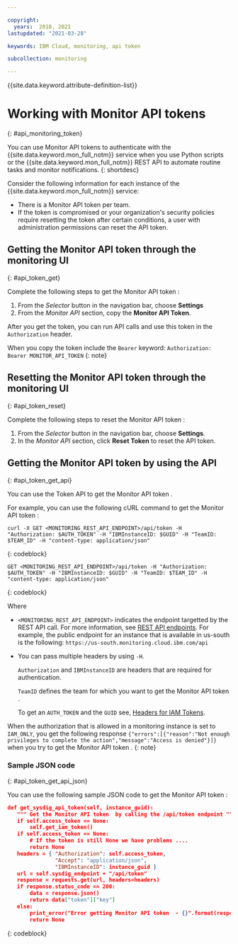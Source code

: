 ```yaml
---

copyright:
  years:  2018, 2021
lastupdated: "2021-03-28"

keywords: IBM Cloud, monitoring, api token

subcollection: monitoring

---
```


{{site.data.keyword.attribute-definition-list}}


# Working with Monitor API tokens
{: #api_monitoring_token}

You can use Monitor API tokens to authenticate with the {{site.data.keyword.mon_full_notm}} service when you use Python scripts or the {{site.data.keyword.mon_full_notm}} REST API to automate routine tasks and monitor notifications. 
{: shortdesc}

Consider the following information for each instance of the {{site.data.keyword.mon_full_notm}} service:

* There is a Monitor API token per team.
* If the token is compromised or your organization's security policies require resetting the token after certain conditions, a user with administration permissions can reset the API token.


## Getting the Monitor API token through the monitoring UI
{: #api_token_get}

Complete the following steps to get the Monitor API token :

1. From the *Selector* button in the navigation bar, choose **Settings**
2. From the *Monitor API* section, copy the **Monitor API Token**.

After you get the token, you can run API calls and use this token in the `Authorization` header. 

When you copy the token include the `Bearer` keyword: `Authorization: Bearer MONITOR_API_TOKEN`
{: note}


## Resetting the Monitor API token through the monitoring UI
{: #api_token_reset}

Complete the following steps to reset the Monitor API token :

1. From the *Selector* button in the navigation bar, choose **Settings**.
2. In the *Monitor API* section, click **Reset Token** to reset the API token.



## Getting the Monitor API token by using the API
{: #api_token_get_api}

You can use the Token API to get the Monitor API token .

For example, you can use the following cURL command to get the Monitor API token :

```shell
curl -X GET <MONITORING_REST_API_ENDPOINT>/api/token -H "Authorization: $AUTH_TOKEN" -H "IBMInstanceID: $GUID" -H "TeamID: $TEAM_ID" -H "content-type: application/json"
```
{: codeblock}


```text
GET <MONITORING_REST_API_ENDPOINT>/api/token -H "Authorization: $AUTH_TOKEN" -H "IBMInstanceID: $GUID" -H "TeamID: $TEAM_ID" -H "content-type: application/json"
```
{: codeblock}

Where 

* `<MONITORING_REST_API_ENDPOINT>` indicates the endpoint targetted by the REST API call. For more information, see [REST API endpoints](/docs/monitoring?topic=monitoring-endpoints#endpoints_rest_api). For example, the public endpoint for an instance that is available in us-south is the following: `https://us-south.monitoring.cloud.ibm.com/api`

* You can pass multiple headers by using `-H`. 

    `Authorization` and `IBMInstanceID` are headers that are required for authentication. 

    `TeamID` defines the team for which you want to get the Monitor API token .
    
    To get an `AUTH_TOKEN` and the `GUID` see, [Headers for IAM Tokens](/docs/monitoring?topic=monitoring-mon-curl#mon-curl-headers-iam).


When the authorization that is allowed in a monitoring instance is set to `IAM_ONLY`, you get the following response `{"errors":[{"reason":"Not enough privileges to complete the action","message":"Access is denied"}]}` when you try to get the Monitor API token .
{: note}


### Sample JSON code
{: #api_token_get_api_json}

You can use the following sample JSON code to get the Monitor API token :

 ```json
def get_sysdig_api_token(self, instance_guid):
    """ Get the Monitor API token  by calling the /api/token endpoint """
    if self.access_token == None:
        self.get_iam_token()
    if self.access_token == None:
        # If the token is still None we have problems ....
        return None
    headers = { "Authorization": self.access_token,
                "Accept": "application/json",
                "IBMInstanceID": instance_guid }
    url = self.sysdig_endpoint + "/api/token"
    response = requests.get(url, headers=headers)
    if response.status_code == 200:
        data = response.json()
        return data["token"]["key"]
    else:
        print_error("Error getting Monitor API token  - {}".format(response.text))
        return None
```
{: codeblock}




